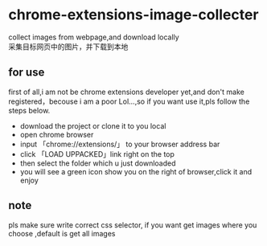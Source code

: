 # chrome-extensions-image-collecter
collect images from webpage,and download locally </br>
采集目标网页中的图片，并下载到本地
## for use
first of all,i am not be chrome extensions developer yet,and don't make registered，becouse i am a poor Lol...,so if you want use it,pls follow the steps below.

* download the project or clone it to you local
* open chrome browser
* input 「chrome://extensions/」 to your browser address bar
* click 「LOAD UPPACKED」link right on the top
* then select the folder which u just downloaded
* you will see a green icon show you on the right of browser,click it and enjoy

## note

pls make sure write correct css selector, if you want get images where you choose ,default is get all images
